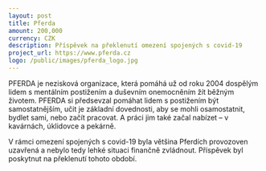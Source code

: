```yaml
---
layout: post
title: Pferda
amount: 200,000
currency: CZK
description: Příspěvek na překlenutí omezení spojených s covid-19
project_url: https://www.pferda.cz
logo: /public/images/pferda_logo.jpg
---
```


PFERDA je nezisková organizace, která pomáhá už od roku 2004 dospělým lidem s mentálním postižením a duševním onemocněním žít běžným životem. PFERDA si předsevzal pomáhat lidem s postižením být samostatnějším, učit je základní dovednosti, aby se mohli osamostatnit, bydlet sami, nebo začít pracovat. A práci jim také začal nabízet – v kavárnách, úklidovce a pekárně. 

V rámci omezení spojených s covid-19 byla většina Pferdích provozoven uzavřená a nebylo tedy lehké situaci finančně zvládnout. Příspěvek byl poskytnut na překlenutí tohoto období.
